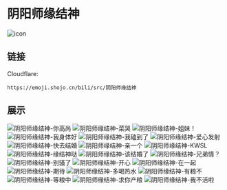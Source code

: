 # 阴阳师缘结神
![icon](https://emoji.shojo.cn/bili/src/阴阳师缘结神/icon.png)
## 链接
Cloudflare:
```
https://emoji.shojo.cn/bili/src/阴阳师缘结神
```
## 展示
![阴阳师缘结神-你高尚](https://emoji.shojo.cn/bili/src/阴阳师缘结神/阴阳师缘结神-你高尚.png)
![阴阳师缘结神-菜哭](https://emoji.shojo.cn/bili/src/阴阳师缘结神/阴阳师缘结神-菜哭.png)
![阴阳师缘结神-姐妹！](https://emoji.shojo.cn/bili/src/阴阳师缘结神/阴阳师缘结神-姐妹！.png)
![阴阳师缘结神-我身体好](https://emoji.shojo.cn/bili/src/阴阳师缘结神/阴阳师缘结神-我身体好.png)
![阴阳师缘结神-我磕到了](https://emoji.shojo.cn/bili/src/阴阳师缘结神/阴阳师缘结神-我磕到了.png)
![阴阳师缘结神-爱心发射](https://emoji.shojo.cn/bili/src/阴阳师缘结神/阴阳师缘结神-爱心发射.png)
![阴阳师缘结神-快去结婚](https://emoji.shojo.cn/bili/src/阴阳师缘结神/阴阳师缘结神-快去结婚.png)
![阴阳师缘结神-亲一个](https://emoji.shojo.cn/bili/src/阴阳师缘结神/阴阳师缘结神-亲一个.png)
![阴阳师缘结神-KWSL](https://emoji.shojo.cn/bili/src/阴阳师缘结神/阴阳师缘结神-KWSL.png)
![阴阳师缘结神-缘结神哒](https://emoji.shojo.cn/bili/src/阴阳师缘结神/阴阳师缘结神-缘结神哒.png)
![阴阳师缘结神-该结婚了](https://emoji.shojo.cn/bili/src/阴阳师缘结神/阴阳师缘结神-该结婚了.png)
![阴阳师缘结神-兄弟情？](https://emoji.shojo.cn/bili/src/阴阳师缘结神/阴阳师缘结神-兄弟情？.png)
![阴阳师缘结神-别骚了](https://emoji.shojo.cn/bili/src/阴阳师缘结神/阴阳师缘结神-别骚了.png)
![阴阳师缘结神-开心](https://emoji.shojo.cn/bili/src/阴阳师缘结神/阴阳师缘结神-开心.png)
![阴阳师缘结神-在一起](https://emoji.shojo.cn/bili/src/阴阳师缘结神/阴阳师缘结神-在一起.png)
![阴阳师缘结神-期待](https://emoji.shojo.cn/bili/src/阴阳师缘结神/阴阳师缘结神-期待.png)
![阴阳师缘结神-多喝热水](https://emoji.shojo.cn/bili/src/阴阳师缘结神/阴阳师缘结神-多喝热水.png)
![阴阳师缘结神-有粮不](https://emoji.shojo.cn/bili/src/阴阳师缘结神/阴阳师缘结神-有粮不.png)
![阴阳师缘结神-等粮中](https://emoji.shojo.cn/bili/src/阴阳师缘结神/阴阳师缘结神-等粮中.png)
![阴阳师缘结神-求你产粮](https://emoji.shojo.cn/bili/src/阴阳师缘结神/阴阳师缘结神-求你产粮.png)
![阴阳师缘结神-我不活啦](https://emoji.shojo.cn/bili/src/阴阳师缘结神/阴阳师缘结神-我不活啦.png)
